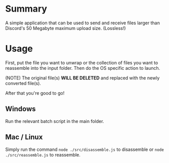 # Summary
A simple application that can be used to send and receive files larger than Discord's 50 Megabyte maximum upload size.  (Lossless!)

# Usage
First, put the file you want to unwrap or the collection of files you want to reassemble into the input folder.
Then do the OS specific action to launch.

(NOTE) The original file(s) **WILL BE DELETED** and replaced with the newly converted file(s).

After that you're good to go!

## Windows
Run the relevant batch script in the main folder.

## Mac / Linux
Simply run the command `node ./src/disassemble.js` to disassemble or `node ./src/reassemble.js` to reassemble.
